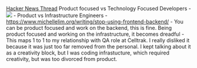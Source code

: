 [Hacker News Thread](https://news.ycombinator.com/item?id=27771219#27773295)
	Product focused vs Technology Focused Developers
	[](https://firebasestorage.googleapis.com/v0/b/firescript-577a2.appspot.com/o/imgs%2Fapp%2FJavier-knowledge-graph%2Fy9NDBSHGe0.png?alt=media&token=67d8bf0e-97e9-453f-8410-5c166b4a9006)
	- ![](https://firebasestorage.googleapis.com/v0/b/firescript-577a2.appspot.com/o/imgs%2Fapp%2FJavier-knowledge-graph%2FFUSw3D8UpT.png?alt=media&token=0b44190c-3233-4c3c-a5de-2446a59480cb)
	- Product vs Infrastructure Engineers
		- https://www.michellelim.org/writing/stop-using-frontend-backend/
		- You can be product focused and work on the backend, this is fine. Being product focused and working on the infrastructure, it becomes dreadful
			- This maps 1 to 1 to my relationship with QA role at Celltrak. I really disliked it because it was just too far removed from the personal. I kept talking about it as a creativity block, but I was coding infrastucture, which required creativity, but was too divorced from product.